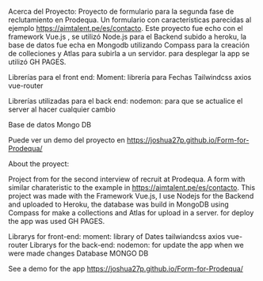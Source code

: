 Acerca del Proyecto:
Proyecto de formulario para la segunda fase de reclutamiento en Prodequa.
Un formulario con características parecidas al ejemplo https://aimtalent.pe/es/contacto.
Este proyecto fue echo con el framework Vue.js , se utilizó Node.js para el Backend subido a heroku, la base de datos fue echa en Mongodb utilizando Compass para la creación de colleciones y Atlas para subirla a un servidor.
para desplegar la app se utilizó GH PAGES.

Librerías para el front end:
Moment: librería para Fechas
Tailwindcss
axios
vue-router

Librerías utilizadas para el back end:
nodemon: para que se actualice el server al hacer cualquier cambio

Base de datos
Mongo DB

Puede ver un demo del proyecto en https://joshua27p.github.io/Form-for-Prodequa/

About the proyect:

Project from for the second interview of recruit at Prodequa.
A form with similar charateristic to the example in https://aimtalent.pe/es/contacto.
This project was made with the Framework Vue.js, I use Nodejs for the Backend and uploaded to Heroku, the database was build in MongoDB using Compass for make a collections and Atlas for upload in a server.
for deploy the app was used GH PAGES.

Librarys for front-end:
moment: library of Dates
tailwiandcss
axios
vue-router
Librarys for the back-end:
nodemon: for update the app when we were made changes
Database
MONGO DB

See a demo for the app https://joshua27p.github.io/Form-for-Prodequa/
